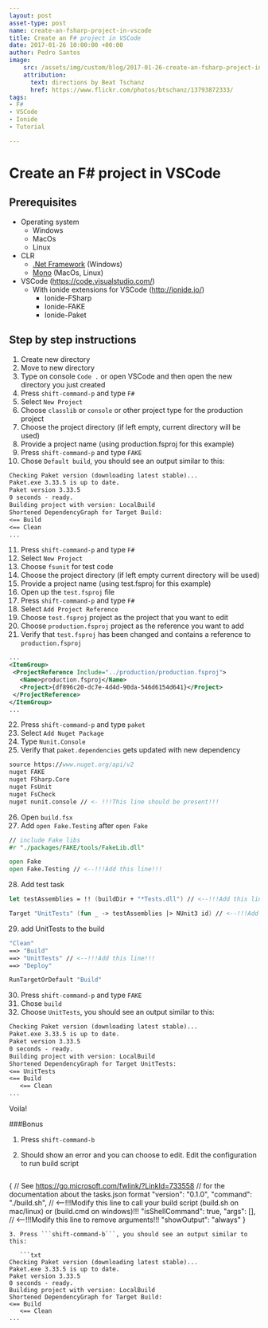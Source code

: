 ```yaml
---
layout: post
asset-type: post
name: create-an-fsharp-project-in-vscode
title: Create an F# project in VSCode
date: 2017-01-26 10:00:00 +00:00
author: Pedro Santos
image:
    src: /assets/img/custom/blog/2017-01-26-create-an-fsharp-project-in-vscode.jpg
    attribution:
      text: directions by Beat Tschanz
      href: https://www.flickr.com/photos/btschanz/13793872333/
tags:
- F#
- VSCode
- Ionide
- Tutorial

---
```


# Create an F# project in VSCode
## Prerequisites
* Operating system
  * Windows
  * MacOs
  * Linux
* CLR
  * [.Net Framework](https://www.microsoft.com/net/download/framework) (Windows)
  * [Mono](http://www.mono-project.com/]) (MacOs, Linux)
* VSCode (https://code.visualstudio.com/)
   * With ionide extensions for VSCode (http://ionide.io/)
      * Ionide-FSharp
      * Ionide-FAKE
      * Ionide-Paket

## Step by step instructions  
1. Create new directory
2. Move to new directory
3. Type on console ```Code .``` or open VSCode and then open the new directory you just created
4. Press ```shift-command-p``` and type ```F#```
5. Select ```New Project```
6. Choose ```classlib``` or ```console``` or other project type for the production project
7. Choose the project directory (if left empty, current directory will be used)
8. Provide a project name (using production.fsproj for this example)
9. Press ```shift-command-p``` and type ```FAKE```
10. Chose ```Default build```, you should see an output similar to this:

   ```txt
Checking Paket version (downloading latest stable)...
Paket.exe 3.33.5 is up to date.
Paket version 3.33.5
0 seconds - ready.
Building project with version: LocalBuild
Shortened DependencyGraph for Target Build:
<== Build
   <== Clean
...
```
11. Press ```shift-command-p``` and type ```F#```
12. Select ```New Project```
13. Choose ```fsunit``` for test code
14. Choose the project directory (if left empty current directory will be used)
15. Provide a project name (using test.fsproj for this example)
16. Open up the ```test.fsproj``` file
17. Press ```shift-command-p``` and type ```F#```
18. Select ```Add Project Reference```
19. Choose ```test.fsproj``` project as the project that you want to edit
20. Choose ```production.fsproj``` project as the reference you want to add
21. Verify that ```test.fsproj``` has been changed and contains a reference to ```production.fsproj```

   ```xml
...
<ItemGroup>
    <ProjectReference Include="../production/production.fsproj">
      <Name>production.fsproj</Name>
      <Project>{df896c20-dc7e-4d4d-90da-546d6154d641}</Project>
    </ProjectReference>
</ItemGroup>
...
```
22. Press ```shift-command-p``` and type ```paket```
23. Select ```Add Nuget Package```
24. Type ```Nunit.Console```
25. Verify that ```paket.dependencies``` gets updated with new dependency

   ```fsharp
source https://www.nuget.org/api/v2
nuget FAKE
nuget FSharp.Core
nuget FsUnit
nuget FsCheck
nuget nunit.console // <- !!!This line should be present!!!
```
26. Open ```build.fsx```
27. Add ```open Fake.Testing``` after ```open Fake```

   ```fsharp
// include Fake libs
#r "./packages/FAKE/tools/FakeLib.dll"

open Fake
open Fake.Testing // <--!!!Add this line!!!
```
28. Add test task

   ```fsharp
let testAssemblies = !! (buildDir + "*Tests.dll") // <--!!!Add this line!!!

Target "UnitTests" (fun _ -> testAssemblies |> NUnit3 id) // <--!!!Add this line!!!
```
29. add UnitTests to the build

   ```fsharp
"Clean"
  ==> "Build"
  ==> "UnitTests" // <--!!!Add this line!!!
  ==> "Deploy"

RunTargetOrDefault "Build"
```
30. Press ```shift-command-p``` and type ```FAKE```
31. Chose ```build```
31. Choose ```UnitTests```, you should see an output similar to this:

   ```txt
Checking Paket version (downloading latest stable)...
Paket.exe 3.33.5 is up to date.
Paket version 3.33.5
0 seconds - ready.
Building project with version: LocalBuild
Shortened DependencyGraph for Target UnitTests:
<== UnitTests
   <== Build
      <== Clean
...      
```
Voila!

###Bonus

1. Press ```shift-command-b```
2. Should show an error and you can choose to edit. Edit the configuration to run build script

   ```sh
{
    // See https://go.microsoft.com/fwlink/?LinkId=733558
    // for the documentation about the tasks.json format
    "version": "0.1.0",
    "command": "./build.sh", // <--!!!Modify this line to call your build script (build.sh on mac/linux) or (build.cmd on windows)!!!
    "isShellCommand": true,
    "args": [], // <--!!!Modify this line to remove arguments!!!
    "showOutput": "always"
}
```
3. Press ```shift-command-b```, you should see an output similar to this:

   ```txt
Checking Paket version (downloading latest stable)...
Paket.exe 3.33.5 is up to date.
Paket version 3.33.5
0 seconds - ready.
Building project with version: LocalBuild
Shortened DependencyGraph for Target Build:
<== Build
   <== Clean
...
```
